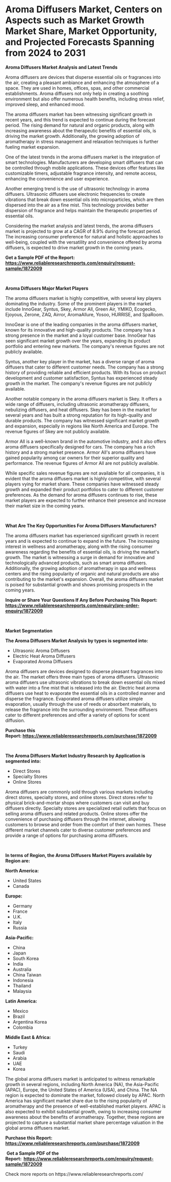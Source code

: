 <p><h1>Aroma Diffusers Market, Centers on Aspects such as Market Growth Market Share, Market Opportunity, and Projected Forecasts Spanning from 2024 to 2031</h1></p><p><strong>Aroma Diffusers Market Analysis and Latest Trends</strong></p>
<p><p>Aroma diffusers are devices that disperse essential oils or fragrances into the air, creating a pleasant ambiance and enhancing the atmosphere of a space. They are used in homes, offices, spas, and other commercial establishments. Aroma diffusers not only help in creating a soothing environment but also offer numerous health benefits, including stress relief, improved sleep, and enhanced mood.</p><p>The aroma diffusers market has been witnessing significant growth in recent years, and this trend is expected to continue during the forecast period. The rising demand for natural and organic products, along with increasing awareness about the therapeutic benefits of essential oils, is driving the market growth. Additionally, the growing adoption of aromatherapy in stress management and relaxation techniques is further fueling market expansion.</p><p>One of the latest trends in the aroma diffusers market is the integration of smart technologies. Manufacturers are developing smart diffusers that can be controlled through mobile applications. These devices offer features like customizable timers, adjustable fragrance intensity, and remote access, enhancing the convenience and user experience.</p><p>Another emerging trend is the use of ultrasonic technology in aroma diffusers. Ultrasonic diffusers use electronic frequencies to create vibrations that break down essential oils into microparticles, which are then dispersed into the air as a fine mist. This technology provides better dispersion of fragrance and helps maintain the therapeutic properties of essential oils.</p><p>Considering the market analysis and latest trends, the aroma diffusers market is projected to grow at a CAGR of 8.9% during the forecast period. The increasing consumer preference for natural and holistic approaches to well-being, coupled with the versatility and convenience offered by aroma diffusers, is expected to drive market growth in the coming years.</p></p>
<p><strong>Get a Sample PDF of the Report:&nbsp; <a href="https://www.reliableresearchreports.com/enquiry/request-sample/1872009">https://www.reliableresearchreports.com/enquiry/request-sample/1872009</a></strong></p>
<p>&nbsp;</p>
<p><strong>Aroma Diffusers Major Market Players</strong></p>
<p><p>The aroma diffusers market is highly competitive, with several key players dominating the industry. Some of the prominent players in the market include InnoGear, Syntus, Skey, Armor All, Green Air, YMIKO, Ecogecko, Ejoyous, Zerone, ZAQ, Airror, AromaAllure, Yosoo, HURRISE, and SpaRoom.</p><p>InnoGear is one of the leading companies in the aroma diffusers market, known for its innovative and high-quality products. The company has a strong presence in the market and a loyal customer base. InnoGear has seen significant market growth over the years, expanding its product portfolio and entering new markets. The company's revenue figures are not publicly available.</p><p>Syntus, another key player in the market, has a diverse range of aroma diffusers that cater to different customer needs. The company has a strong history of providing reliable and efficient products. With its focus on product development and customer satisfaction, Syntus has experienced steady growth in the market. The company's revenue figures are not publicly available.</p><p>Another notable company in the aroma diffusers market is Skey. It offers a wide range of diffusers, including ultrasonic aromatherapy diffusers, nebulizing diffusers, and heat diffusers. Skey has been in the market for several years and has built a strong reputation for its high-quality and durable products. The company has witnessed significant market growth and expansion, especially in regions like North America and Europe. The revenue figures of Skey are not publicly available.</p><p>Armor All is a well-known brand in the automotive industry, and it also offers aroma diffusers specifically designed for cars. The company has a rich history and a strong market presence. Armor All's aroma diffusers have gained popularity among car owners for their superior quality and performance. The revenue figures of Armor All are not publicly available.</p><p>While specific sales revenue figures are not available for all companies, it is evident that the aroma diffusers market is highly competitive, with several players vying for market share. These companies have witnessed steady growth and expanded their product portfolios to cater to different customer preferences. As the demand for aroma diffusers continues to rise, these market players are expected to further enhance their presence and increase their market size in the coming years.</p></p>
<p>&nbsp;</p>
<p><strong>What Are The Key Opportunities For Aroma Diffusers Manufacturers?</strong></p>
<p><p>The aroma diffusers market has experienced significant growth in recent years and is expected to continue to expand in the future. The increasing interest in wellness and aromatherapy, along with the rising consumer awareness regarding the benefits of essential oils, is driving the market's growth. The market is witnessing a surge in demand for innovative and technologically advanced products, such as smart aroma diffusers. Additionally, the growing adoption of aromatherapy in spa and wellness centers and the rising popularity of organic and natural products are also contributing to the market's expansion. Overall, the aroma diffusers market is poised for substantial growth and shows promising prospects in the coming years.</p></p>
<p><strong>Inquire or Share Your Questions If Any Before Purchasing This Report: <a href="https://www.reliableresearchreports.com/enquiry/pre-order-enquiry/1872009">https://www.reliableresearchreports.com/enquiry/pre-order-enquiry/1872009</a></strong></p>
<p>&nbsp;</p>
<p><strong>Market Segmentation</strong></p>
<p><strong>The Aroma Diffusers Market Analysis by types is segmented into:</strong></p>
<p><ul><li>Ultrasonic Aroma Diffusers</li><li>Electric Heat Aroma Diffusers</li><li>Evaporated Aroma Diffusers</li></ul></p>
<p><p>Aroma diffusers are devices designed to disperse pleasant fragrances into the air. The market offers three main types of aroma diffusers. Ultrasonic aroma diffusers use ultrasonic vibrations to break down essential oils mixed with water into a fine mist that is released into the air. Electric heat aroma diffusers use heat to evaporate the essential oils in a controlled manner and disperse the fragrance. Evaporated aroma diffusers utilize simple evaporation, usually through the use of reeds or absorbent materials, to release the fragrance into the surrounding environment. These diffusers cater to different preferences and offer a variety of options for scent diffusion.</p></p>
<p><strong>Purchase this Report:&nbsp;<a href="https://www.reliableresearchreports.com/purchase/1872009">https://www.reliableresearchreports.com/purchase/1872009</a></strong></p>
<p>&nbsp;</p>
<p><strong>The Aroma Diffusers Market Industry Research by Application is segmented into:</strong></p>
<p><ul><li>Direct Stores</li><li>Specialty Stores</li><li>Online Stores</li></ul></p>
<p><p>Aroma diffusers are commonly sold through various markets including direct stores, specialty stores, and online stores. Direct stores refer to physical brick-and-mortar shops where customers can visit and buy diffusers directly. Specialty stores are specialized retail outlets that focus on selling aroma diffusers and related products. Online stores offer the convenience of purchasing diffusers through the internet, allowing customers to browse and order from the comfort of their own homes. These different market channels cater to diverse customer preferences and provide a range of options for purchasing aroma diffusers.</p></p>
<p>&nbsp;</p>
<p><strong>In terms of Region, the Aroma Diffusers Market Players available by Region are:</strong></p>
<p>
    <p> <strong> North America: </strong>
        <ul>
            <li>United States</li>
            <li>Canada</li>
        </ul>
        </p> 
    <p> <strong> Europe: </strong>
        <ul>
            <li>Germany</li>
            <li>France</li>
            <li>U.K.</li>
            <li>Italy</li>
            <li>Russia</li>
        </ul>
        </p> 
    <p> <strong> Asia-Pacific: </strong>
        <ul>
            <li>China</li>
            <li>Japan</li>
            <li>South Korea</li>
            <li>India</li>
            <li>Australia</li>
            <li>China Taiwan</li>
            <li>Indonesia</li>
            <li>Thailand</li>
            <li>Malaysia</li>
        </ul>
        </p> 
    <p> <strong> Latin America: </strong>
        <ul>
            <li>Mexico</li>
            <li>Brazil</li>
            <li>Argentina Korea</li>
            <li>Colombia</li>
        </ul>
        </p> 
    <p> <strong> Middle East & Africa: </strong>
        <ul>
            <li>Turkey</li>
            <li>Saudi</li>
            <li>Arabia</li>
            <li>UAE</li>
            <li>Korea</li>
        </ul>
    </p>
    </p>
<p><p>The global aroma diffusers market is anticipated to witness remarkable growth in several regions, including North America (NA), the Asia-Pacific (APAC), Europe, the United States of America (USA), and China. The NA region is expected to dominate the market, followed closely by APAC. North America has significant market share due to the rising popularity of aromatherapy and the presence of well-established market players. APAC is also expected to exhibit substantial growth, owing to increasing consumer awareness about the benefits of aromatherapy. Together, these regions are projected to capture a substantial market share percentage valuation in the global aroma diffusers market.</p></p>
<p><strong>Purchase this Report: <a href="https://www.reliableresearchreports.com/purchase/1872009">https://www.reliableresearchreports.com/purchase/1872009</a></strong></p>
<p>&nbsp;<strong>Get a Sample PDF of the Report:&nbsp;&nbsp;<a href="https://www.reliableresearchreports.com/enquiry/request-sample/1872009">https://www.reliableresearchreports.com/enquiry/request-sample/1872009</a></strong></p>
<p><strong></strong></p>
<p>Check more reports on https://www.reliableresearchreports.com/</p>